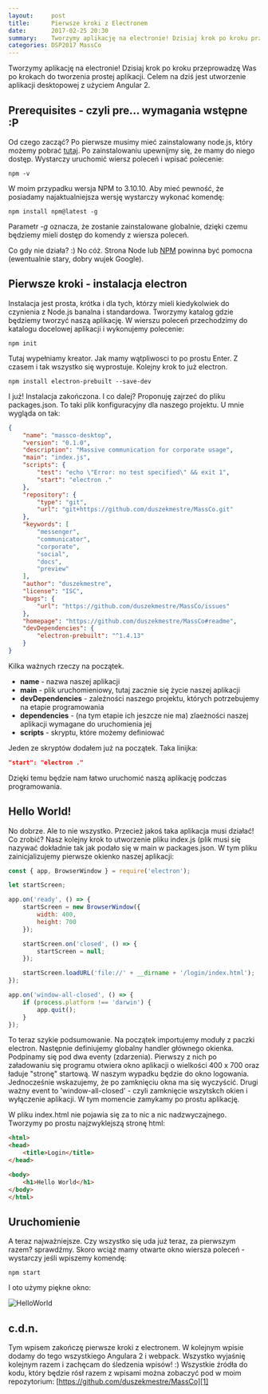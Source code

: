 ```yaml
---
layout:     post
title:      Pierwsze kroki z Electronem
date:       2017-02-25 20:30
summary:    Tworzymy aplikację na electronie! Dzisiaj krok po kroku przeprowadzę Was po krokach do tworzenia prostej aplikacji. Celem na dziś jest utworzenie aplikacji desktopowej z użyciem Angular 2.
categories: DSP2017 MassCo
---
```


Tworzymy aplikację na electronie! Dzisiaj krok po kroku przeprowadzę Was po krokach do tworzenia prostej aplikacji. Celem na dziś jest utworzenie aplikacji desktopowej z użyciem Angular 2.

## Prerequisites - czyli pre... wymagania wstępne :P ##
Od czego zacząć? Po pierwsze musimy mieć zainstalowany node.js, który możemy pobrać [tutaj](https://nodejs.org/en/).
Po zainstalowaniu upewnijmy się, że mamy do niego dostęp. Wystarczy uruchomić wiersz poleceń i wpisać polecenie:
```
npm -v
```

W moim przypadku wersja NPM to 3.10.10. Aby mieć pewność, że posiadamy najaktualniejsza wersję wystarczy wykonać komendę:

```
npm install npm@latest -g
```

Parametr *-g* oznacza, że zostanie zainstalowane globalnie, dzięki czemu będziemy mieli dostęp do komendy z wiersza poleceń.

Co gdy nie działa? :) No cóż. Strona Node lub [NPM](https://www.npmjs.com/) powinna być pomocna (ewentualnie stary, dobry wujek Google).

## Pierwsze kroki - instalacja electron ##
Instalacja jest prosta, krótka i dla tych, którzy mieli kiedykolwiek do czynienia z Node.js banalna i standardowa. Tworzymy katalog gdzie będziemy tworzyć naszą aplikację. W wierszu poleceń przechodzimy do katalogu docelowej aplikacji i wykonujemy polecenie:
```
npm init
```
Tutaj wypełniamy kreator. Jak mamy wątpliwosci to po prostu Enter. Z czasem i tak wszystko się wyprostuje. Kolejny krok to już electron.
```
npm install electron-prebuilt --save-dev
```
I już! Instalacja zakończona. I co dalej? Proponuję zajrzeć do pliku packages.json. To taki plik konfiguracyjny dla naszego projektu. U mnie wygląda on tak:
```json
{
    "name": "massco-desktop",
    "version": "0.1.0",
    "description": "Massive communication for corporate usage",
    "main": "index.js",
    "scripts": {
        "test": "echo \"Error: no test specified\" && exit 1",
        "start": "electron ."
    },
    "repository": {
        "type": "git",
        "url": "git+https://github.com/duszekmestre/MassCo.git"
    },
    "keywords": [
        "messenger",
        "communicator",
        "corporate",
        "social",
        "docs",
        "preview"
    ],
    "author": "duszekmestre",
    "license": "ISC",
    "bugs": {
        "url": "https://github.com/duszekmestre/MassCo/issues"
    },
    "homepage": "https://github.com/duszekmestre/MassCo#readme",
    "devDependencies": {
        "electron-prebuilt": "^1.4.13"
    }
}
```
Kilka ważnych rzeczy na początek.

 - **name** - nazwa naszej aplikacji
 - **main** - plik uruchomieniowy, tutaj zacznie się życie naszej aplikacji
 - **devDependencies** - zależności naszego projektu, których potrzebujemy na etapie programowania
 - **dependencies** - (na tym etapie ich jeszcze nie ma) zlaeżności naszej aplikacji wymagane do uruchomienia jej
 - **scripts** - skryptu, które możemy definiować
 
Jeden ze skryptów dodałem już na początek. Taka linijka:
```json
"start": "electron ."
```
Dzięki temu będzie nam łatwo uruchomić naszą aplikację podczas programowania.

## Hello World! ##
No dobrze. Ale to nie wszystko. Przecież jakoś taka aplikacja musi działać! Co zrobić? Nasz kolejny krok to utworzenie pliku index.js (plik musi się nazywać dokładnie tak jak podało się w main w packages.json. W tym pliku zainicjalizujemy pierwsze okienko naszej aplikacji:
```js
const { app, BrowserWindow } = require('electron');

let startScreen;

app.on('ready', () => {
    startScreen = new BrowserWindow({
        width: 400,
        height: 700
    });

    startScreen.on('closed', () => {
        startScreen = null;
    });

    startScreen.loadURL('file://' + __dirname + '/login/index.html');
});

app.on('window-all-closed', () => {
    if (process.platform !== 'darwin') {
        app.quit();
    }
});
```

To teraz szykie podsumowanie. Na początek importujemy moduły z paczki electron. Następnie definiujemy globalny handler głównego okienka. Podpinamy się pod dwa eventy (zdarzenia). Pierwszy z nich po załadowaniu się programu otwiera okno aplikacji o wielkości 400 x 700 oraz ładuje "stronę" startową. W naszym wypadku będzie do okno logowania. Jednocześnie wskazujemy, że po zamknięciu okna ma się wyczyścić. Drugi ważny event to 'window-all-closed' - czyli zamknięcie wszytskch okien i wyłączenie aplikacji. W tym momencie zamykamy po prostu aplikację.

W pliku index.html nie pojawia się za to nic a nic nadzwyczajnego. Tworzymy po prostu najzwyklejszą stronę html:
```html
<html>
<head>
    <title>Login</title>
</head>

<body>
    <h1>Hello World</h1>
</body>
</html>
```

## Uruchomienie ##
A teraz najważniejsze. Czy wszystko się uda już teraz, za pierwszym razem? sprawdźmy. Skoro wciąż mamy otwarte okno wiersza poleceń - wystarczy jeśli wpiszemy komendę:
```
npm start
```
I oto użymy piękne okno: 

![HelloWorld][1]

## c.d.n. ##
Tym wpisem zakończę pierwsze kroki z electronem. W kolejnym wpisie dodamy do tego wszystkiego Angulara 2 i webpack. Wszystko wyjaśnię kolejnym razem i zachęcam do śledzenia wpisów! :)
Wszystkie źródła do kodu, który będzie rósł razem z wpisami można zobaczyć pod w moim repozytorium: [https://github.com/duszekmestre/MassCo][1]


  [1]: https://github.com/duszekmestre/MassCo/blob/master/blog/Assets/img/HelloWorld.PNG?raw=true
